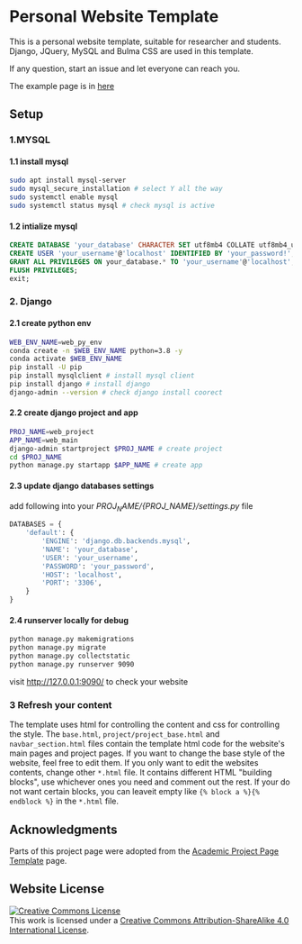 # Personal Website Template
This is a personal website template, suitable for researcher and students. Django, JQuery, MySQL and Bulma CSS are used in this template.

If any question, start an issue and let everyone can reach you.

The example page is in [here]()
## Setup
### 1.MYSQL
#### 1.1 install mysql
``` bash
sudo apt install mysql-server
sudo mysql_secure_installation # select Y all the way
sudo systemctl enable mysql
sudo systemctl status mysql # check mysql is active
```
#### 1.2 intialize mysql
```sql
CREATE DATABASE 'your_database' CHARACTER SET utf8mb4 COLLATE utf8mb4_unicode_ci;
CREATE USER 'your_username'@'localhost' IDENTIFIED BY 'your_password!';
GRANT ALL PRIVILEGES ON your_database.* TO 'your_username'@'localhost';
FLUSH PRIVILEGES;
exit;
```
### 2. Django
#### 2.1 create python env 
``` bash
WEB_ENV_NAME=web_py_env
conda create -n $WEB_ENV_NAME python=3.8 -y
conda activate $WEB_ENV_NAME
pip install -U pip
pip install mysqlclient # install mysql client
pip install django # install django
django-admin --version # check django install coorect
```
#### 2.2 create django project and app
``` bash
PROJ_NAME=web_project
APP_NAME=web_main
django-admin startproject $PROJ_NAME # create project
cd $PROJ_NAME
python manage.py startapp $APP_NAME # create app
```
#### 2.3 update django databases settings
add following into your _${PROJ_NAME}/${PROJ_NAME}/settings.py_ file
``` python
DATABASES = {
    'default': {
        'ENGINE': 'django.db.backends.mysql',
        'NAME': 'your_database',
        'USER': 'your_username',
        'PASSWORD': 'your_password',
        'HOST': 'localhost',
        'PORT': '3306',
    }
}

```
#### 2.4 runserver locally for debug
``` bash
python manage.py makemigrations
python manage.py migrate
python manage.py collectstatic
python manage.py runserver 9090

```
visit http://127.0.0.1:9090/ to check your website

### 3 Refresh your content
The template uses html for controlling the content and css for controlling the style. 
The `base.html`, `project/project_base.html` and `navbar_section.html` files contain the template html code for the website's main pages and project pages. If you want to change the base style of the website, feel free to edit them.
If you only want to edit the websites contents, change other `*.html` file. It contains different HTML "building blocks", use whichever ones you need and comment out the rest. If your do not want certain blocks, you can leaveit empty like `{% block a %}{% endblock %}` in the `*.html` file. 

## Acknowledgments
Parts of this project page were adopted from the [Academic Project Page Template](https://github.com/eliahuhorwitz/Academic-project-page-template) page.

## Website License
<a rel="license" href="http://creativecommons.org/licenses/by-sa/4.0/"><img alt="Creative Commons License" style="border-width:0" src="https://i.creativecommons.org/l/by-sa/4.0/88x31.png" /></a><br />This work is licensed under a <a rel="license" href="http://creativecommons.org/licenses/by-sa/4.0/">Creative Commons Attribution-ShareAlike 4.0 International License</a>.


